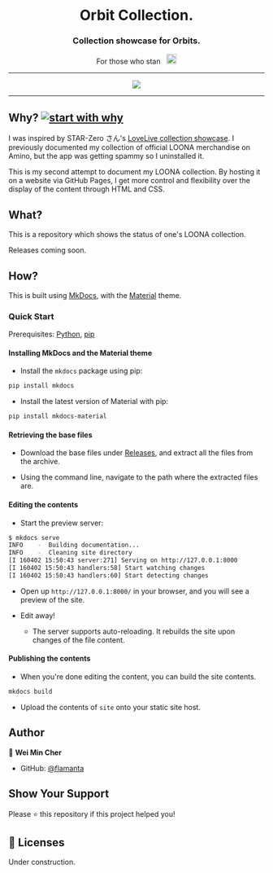 &nbsp;

<h1 align="center">Orbit Collection.</h1>

<h3 align="center">Collection showcase for Orbits.</h3>

<p align="center">
  For those who stan &nbsp;
  <a href="http://loonatheworld.com/">
    <img src="https://www.dafont.com/forum/attach/orig/7/5/758907.png" height="20px" alt="loona" />
  </a>
</p>

<hr>

<p align="center">
  <a href="https://github.com/prettier/prettier">
    <img src="https://img.shields.io/badge/code_style-prettier-ff69b4.svg">
  </a>
</p>

<hr>

## Why? [![start with why](https://img.shields.io/badge/start%20with-why%3F-brightgreen.svg?style=flat)](http://www.ted.com/talks/simon_sinek_how_great_leaders_inspire_action)

I was inspired by STAR-Zero さん's [LoveLive collection showcase](https://github.com/STAR-ZERO/LoveLive). I previously documented my collection of official LOONA merchandise on Amino, but the app was getting spammy so I uninstalled it.

This is my second attempt to document my LOONA collection. By hosting it on a website via GitHub Pages, I get more control and flexibility over the display of the content through HTML and CSS.

## What?

This is a repository which shows the status of one's LOONA collection.

Releases coming soon.

## How?

This is built using [MkDocs](https://www.mkdocs.org/), with the [Material](https://github.com/squidfunk/mkdocs-material) theme.</p>

### Quick Start

Prerequisites: [Python](https://www.python.org/), [pip](http://pip.readthedocs.io/en/stable/installing/)

#### Installing MkDocs and the Material theme

- Install the `mkdocs` package using pip:

```sh
pip install mkdocs
```

- Install the latest version of Material with pip:

```sh
pip install mkdocs-material
```

#### Retrieving the base files

- Download the base files under [Releases](https://github.com/flamanta/orbit-collection/releases), and extract all the files from the archive.

- Using the command line, navigate to the path where the extracted files are.

#### Editing the contents

- Start the preview server:

```sh
$ mkdocs serve
INFO    -  Building documentation...
INFO    -  Cleaning site directory
[I 160402 15:50:43 server:271] Serving on http://127.0.0.1:8000
[I 160402 15:50:43 handlers:58] Start watching changes
[I 160402 15:50:43 handlers:60] Start detecting changes
```

- Open up `http://127.0.0.1:8000/` in your browser, and you will see a preview of the site.

- Edit away!

  - The server supports auto-reloading. It rebuilds the site upon changes of the file content.

#### Publishing the contents

- When you're done editing the content, you can build the site contents.

```sh
mkdocs build
```

- Upload the contents of `site` onto your static site host.

## Author

👤 **Wei Min Cher**

- GitHub: [@flamanta](https://github.com/flamanta)

## Show Your Support

Please ⭐️ this repository if this project helped you!

## 📝 Licenses

Under construction.
